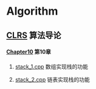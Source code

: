 # Algorithm

## [CLRS](https://github.com/vitahlin/Algorithm/tree/master/CLRS) 算法导论
#### [Chapter10](https://github.com/vitahlin/Algorithm/tree/master/CLRS/Chapter10) 第10章

1. [stack_1.cpp](https://github.com/vitahlin/Algorithm/blob/master/CLRS/Chapter10/stack_1.cpp)    数组实现栈的功能

2. [stack_2.cpp](https://github.com/vitahlin/Algorithm/blob/master/CLRS/Chapter10/stack_2.cpp)    链表实现栈的功能
 
